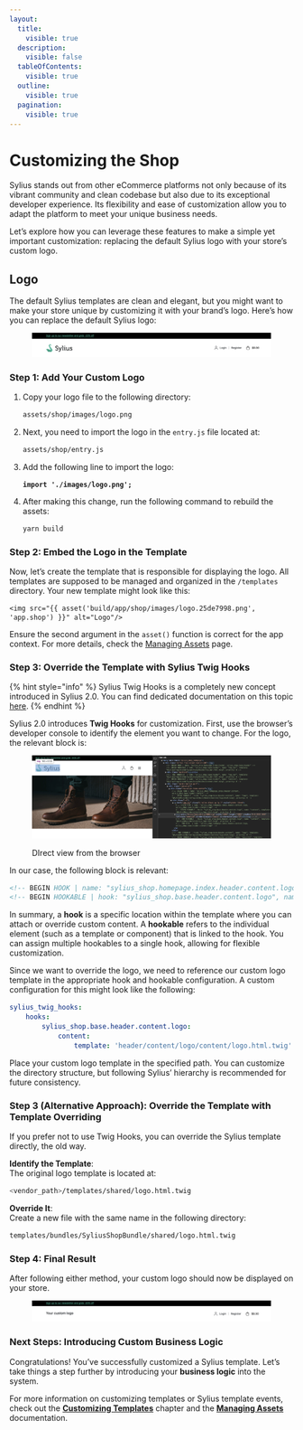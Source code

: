 ```yaml
---
layout:
  title:
    visible: true
  description:
    visible: false
  tableOfContents:
    visible: true
  outline:
    visible: true
  pagination:
    visible: true
---
```


# Customizing the Shop

Sylius stands out from other eCommerce platforms not only because of its vibrant community and clean codebase but also due to its exceptional developer experience. Its flexibility and ease of customization allow you to adapt the platform to meet your unique business needs.

Let’s explore how you can leverage these features to make a simple yet important customization: replacing the default Sylius logo with your store’s custom logo.

## Logo

The default Sylius templates are clean and elegant, but you might want to make your store unique by customizing it with your brand’s logo. Here’s how you can replace the default Sylius logo:

<figure><img src="../.gitbook/assets/image (3) (1).png" alt=""><figcaption></figcaption></figure>

### Step 1: Add Your Custom Logo

1.  Copy your logo file to the following directory:

    ```bash
    assets/shop/images/logo.png
    ```
2.  Next, you need to import the logo in the `entry.js` file located at:

    ```bash
    assets/shop/entry.js
    ```
3.  Add the following line to import the logo:

    <pre class="language-js"><code class="lang-js"><strong>import './images/logo.png';
    </strong></code></pre>
4.  After making this change, run the following command to rebuild the assets:

    ```bash
    yarn build
    ```

### Step 2: Embed the Logo in the Template

Now, let’s create the template that is responsible for displaying the logo. All templates are supposed to be managed and organized in the `/templates` directory. Your new template might look like this:

```twig
<img src="{{ asset('build/app/shop/images/logo.25de7998.png', 'app.shop') }}" alt="Logo"/>
```

Ensure the second argument in the `asset()` function is correct for the app context. For more details, check the [Managing Assets](../the-book/frondend-and-themes.md) page.

### Step 3: Override the Template with Sylius Twig Hooks

{% hint style="info" %}
Sylius Twig Hooks is a completely new concept introduced in Sylius 2.0. You can find dedicated documentation on this topic [here](https://sylius-1.gitbook.io/stack/dWolXcvu3MnA2piZOEle/twig-hooks/getting-started).
{% endhint %}

Sylius 2.0 introduces **Twig Hooks** for customization. First, use the browser’s developer console to identify the element you want to change. For the logo, the relevant block is:

<figure><img src="../.gitbook/assets/image (13).png" alt=""><figcaption><p>DIrect view from the browser</p></figcaption></figure>

In our case, the following block is relevant:

```html
<!-- BEGIN HOOK | name: "sylius_shop.homepage.index.header.content.logo, sylius_shop.base.header.content.logo" -->
<!-- BEGIN HOOKABLE | hook: "sylius_shop.base.header.content.logo", name: "content", template: "@SyliusShop/shared/sylius_logo.html.twig", priority: 0 -->
```

In summary, a **hook** is a specific location within the template where you can attach or override custom content. A **hookable** refers to the individual element (such as a template or component) that is linked to the hook. You can assign multiple hookables to a single hook, allowing for flexible customization.

Since we want to override the logo, we need to reference our custom logo template in the appropriate hook and hookable configuration. A custom configuration for this might look like the following:

```yaml
sylius_twig_hooks:
    hooks:
        sylius_shop.base.header.content.logo:
            content:
                template: 'header/content/logo/content/logo.html.twig'

```

Place your custom logo template in the specified path. You can customize the directory structure, but following Sylius’ hierarchy is recommended for future consistency.

### Step 3 (Alternative Approach): Override the Template with Template Overriding

If you prefer not to use Twig Hooks, you can override the Sylius template directly, the old way.

**Identify the Template**:\
The original logo template is located at:

```bash
<vendor_path>/templates/shared/logo.html.twig
```

**Override It**:\
Create a new file with the same name in the following directory:

```bash
templates/bundles/SyliusShopBundle/shared/logo.html.twig
```

### Step 4: Final Result

After following either method, your custom logo should now be displayed on your store.

<figure><img src="../.gitbook/assets/image (1) (1).png" alt=""><figcaption></figcaption></figure>

### Next Steps: Introducing Custom Business Logic

Congratulations! You’ve successfully customized a Sylius template. Let’s take things a step further by introducing your **business logic** into the system.

For more information on customizing templates or Sylius template events, check out the [**Customizing Templates**](../the-customization-guide/customizing-templates.md) chapter and the [**Managing Assets**](../the-book/frondend-and-themes.md) documentation.

